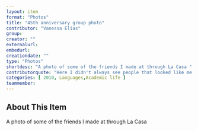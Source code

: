 ```yaml
---
layout: item
format: "Photos"
title: "45th anniversary group photo"
contributor: "Vanessa Elias"
group: 
creator: ""
externalurl: 
embedurl: 
creationdate: ""
type: "Photos"
shortdesc: "A photo of some of the friends I made at through La Casa "
contributorquote: "Here I didn't always see people that looked like me. So it was building that bond and I feel that in my time being here at IU and associated with La Casa too. It's just kind of helping me develop a stronger connection to that side of my identity."
categories: [ 2010, Languages,Academic life ]
teammember: 
---
```


## About This Item

A photo of some of the friends I made at through La Casa 

